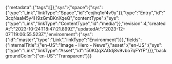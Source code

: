 {"metadata":{"tags":[]},"sys":{"space":{"sys":{"type":"Link","linkType":"Space","id":"eojhq1xf4v9y"}},"type":"Entry","id":"3cqNaaM5y4H9zGmBKnXqeQ","contentType":{"sys":{"type":"Link","linkType":"ContentType","id":"media"}},"revision":4,"createdAt":"2023-10-24T18:47:21.899Z","updatedAt":"2023-12-07T19:06:55.523Z","environment":{"sys":{"id":"master","type":"Link","linkType":"Environment"}}},"fields":{"internalTitle":{"en-US":"Image - Hero - News"},"asset":{"en-US":{"sys":{"type":"Link","linkType":"Asset","id":"50KQqXAGdj8v9vbo7qFYfF"}}},"backgroundColor":{"en-US":"Transparent"}}}